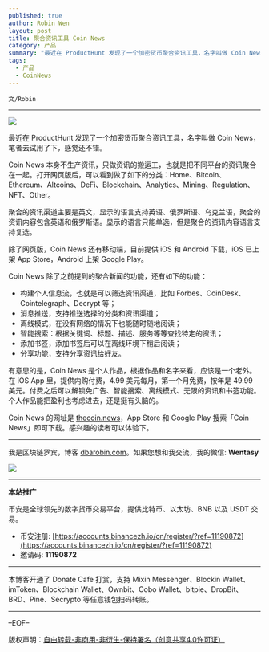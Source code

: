 ```yaml
---
published: true
author: Robin Wen
layout: post
title: 聚合资讯工具 Coin News
category: 产品
summary: "最近在 ProductHunt 发现了一个加密货币聚合资讯工具，名字叫做 Coin News，笔者去试用了下，感觉还不错。Coin News 本身不生产资讯，只做资讯的搬运工，也就是把不同平台的资讯聚合在一起。打开网页版后，可以看到做了如下的分类：Home、Bitcoin、Ethereum、Altcoins、DeFi、Blockchain、Analytics、Mining、Regulation、NFT、Other。Coin News 的网址是 thecoin.news，App Store 和 Google Play 搜索「Coin News」即可下载。感兴趣的读者可以体验下。"
tags:
  - 产品
  - CoinNews
---
```


`文/Robin`

***

![](https://cdn.dbarobin.com/xyb367b.png)

最近在 ProductHunt 发现了一个加密货币聚合资讯工具，名字叫做 Coin News，笔者去试用了下，感觉还不错。

Coin News 本身不生产资讯，只做资讯的搬运工，也就是把不同平台的资讯聚合在一起。打开网页版后，可以看到做了如下的分类：Home、Bitcoin、Ethereum、Altcoins、DeFi、Blockchain、Analytics、Mining、Regulation、NFT、Other。

聚合的资讯渠道主要是英文，显示的语言支持英语、俄罗斯语、乌克兰语，聚合的资讯内容包含英语和俄罗斯语。显示的语言只能单选，但是聚合的资讯内容语言支持复选。

除了网页版，Coin News 还有移动端，目前提供 iOS 和 Android 下载，iOS 已上架 App Store，Android 上架 Google Play。

Coin News 除了之前提到的聚合新闻的功能，还有如下的功能：

* 构建个人信息流，也就是可以筛选资讯渠道，比如 Forbes、CoinDesk、Cointelegraph、Decrypt 等；
* 消息推送，支持推送选择的分类和资讯渠道；
* 离线模式，在没有网络的情况下也能随时随地阅读；
* 智能搜索：根据关键词、标题、描述、服务等等查找特定的资讯；
* 添加书签，添加书签后可以在离线环境下稍后阅读；
* 分享功能，支持分享资讯给好友。

有意思的是，Coin News 是个人作品，根据作品和名字来看，应该是一个老外。在 iOS App 里，提供内购付费，4.99 美元每月，第一个月免费，按年是 49.99 美元。付费之后可以解锁免广告、智能搜索、离线模式、无限的资讯和书签功能。个人作品能把盈利也考虑进去，还是挺有头脑的。

Coin News 的网址是 [thecoin.news](https://thecoin.news/)，App Store 和 Google Play 搜索「Coin News」即可下载。感兴趣的读者可以体验下。

***

我是区块链罗宾，博客 [dbarobin.com](https://dbarobin.com/)。如果您想和我交流，我的微信: **Wentasy**

![](https://cdn.dbarobin.com/v4yywe2.png)

***

**本站推广**

币安是全球领先的数字货币交易平台，提供比特币、以太坊、BNB 以及 USDT 交易。

* 币安注册: [https://accounts.binancezh.io/cn/register/?ref=11190872](https://accounts.binancezh.io/cn/register/?ref=11190872)
* 邀请码: **11190872**

***

本博客开通了 Donate Cafe 打赏，支持 Mixin Messenger、Blockin Wallet、imToken、Blockchain Wallet、Ownbit、Cobo Wallet、bitpie、DropBit、BRD、Pine、Secrypto 等任意钱包扫码转账。

<center>
    <div class="--donate-button"
         data-button-id="f8b9df0d-af9a-460d-8258-d3f435445075"
    ></div>
</center>

***

–EOF–

版权声明：[自由转载-非商用-非衍生-保持署名（创意共享4.0许可证）](http://creativecommons.org/licenses/by-nc-nd/4.0/deed.zh)